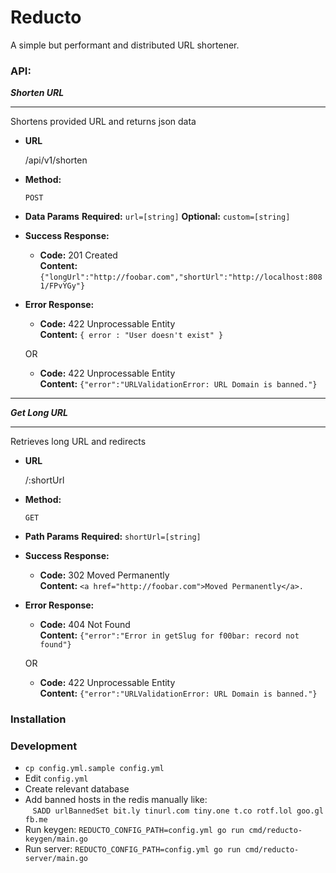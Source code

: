 Reducto
=======
A simple but performant and distributed URL shortener.

### API:
___Shorten URL___

----
Shortens provided URL and returns json data

* **URL**

  /api/v1/shorten

* **Method:**

  `POST`

* **Data Params**
  **Required:**
  `url=[string]`
  **Optional:**
  `custom=[string]`

* **Success Response:**

    * **Code:** 201 Created <br />
      **Content:** `{"longUrl":"http://foobar.com","shortUrl":"http://localhost:8081/FPvYGy"}`

* **Error Response:**

    * **Code:** 422 Unprocessable Entity <br />
      **Content:** `{ error : "User doesn't exist" }`

  OR

    * **Code:** 422 Unprocessable Entity <br />
      **Content:** `{"error":"URLValidationError: URL Domain is banned."}`

---
___Get Long URL___

----
Retrieves long URL and redirects

* **URL**

  /:shortUrl

* **Method:**

  `GET`

* **Path Params**
  **Required:**
  `shortUrl=[string]`

* **Success Response:**

    * **Code:** 302 Moved Permanently <br />
      **Content:** `<a href="http://foobar.com">Moved Permanently</a>.`

* **Error Response:**

    * **Code:** 404 Not Found <br />
      **Content:** `{"error":"Error in getSlug for f00bar: record not found"}`

  OR

    * **Code:** 422 Unprocessable Entity <br />
      **Content:** `{"error":"URLValidationError: URL Domain is banned."}`

### Installation

### Development
* `cp config.yml.sample config.yml`
* Edit `config.yml`
* Create relevant database
* Add banned hosts in the redis manually like:   
&nbsp;&nbsp;&nbsp;`SADD urlBannedSet bit.ly tinurl.com tiny.one t.co rotf.lol goo.gl fb.me`
* Run keygen: `REDUCTO_CONFIG_PATH=config.yml go run cmd/reducto-keygen/main.go`
* Run server: `REDUCTO_CONFIG_PATH=config.yml go run cmd/reducto-server/main.go`
